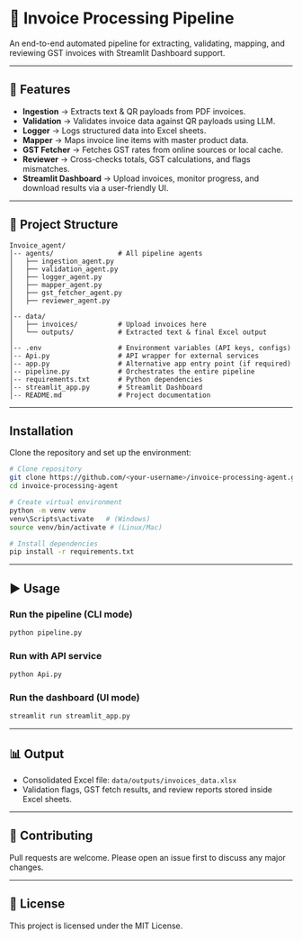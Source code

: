 # 🧾 Invoice Processing Pipeline

An end-to-end automated pipeline for extracting, validating, mapping, and reviewing GST invoices with Streamlit Dashboard support.

---

## 🚀 Features

* **Ingestion** → Extracts text & QR payloads from PDF invoices.
* **Validation** → Validates invoice data against QR payloads using LLM.
* **Logger** → Logs structured data into Excel sheets.
* **Mapper** → Maps invoice line items with master product data.
* **GST Fetcher** → Fetches GST rates from online sources or local cache.
* **Reviewer** → Cross-checks totals, GST calculations, and flags mismatches.
* **Streamlit Dashboard** → Upload invoices, monitor progress, and download results via a user-friendly UI.

---

## 📂 Project Structure

```
Invoice_agent/
│-- agents/                # All pipeline agents
│   ├── ingestion_agent.py
│   ├── validation_agent.py
│   ├── logger_agent.py
│   ├── mapper_agent.py
│   ├── gst_fetcher_agent.py
│   ├── reviewer_agent.py
│
│-- data/
│   ├── invoices/          # Upload invoices here
│   └── outputs/           # Extracted text & final Excel output
│
│-- .env                   # Environment variables (API keys, configs)
│-- Api.py                 # API wrapper for external services
│-- app.py                 # Alternative app entry point (if required)
│-- pipeline.py            # Orchestrates the entire pipeline
│-- requirements.txt       # Python dependencies
│-- streamlit_app.py       # Streamlit Dashboard
│-- README.md              # Project documentation
```

---

## Installation

Clone the repository and set up the environment:

```bash
# Clone repository
git clone https://github.com/<your-username>/invoice-processing-agent.git
cd invoice-processing-agent

# Create virtual environment
python -m venv venv
venv\Scripts\activate   # (Windows)
source venv/bin/activate # (Linux/Mac)

# Install dependencies
pip install -r requirements.txt
```

---

## ▶️ Usage

### Run the pipeline (CLI mode)

```bash
python pipeline.py
```

### Run with API service

```bash
python Api.py
```

### Run the dashboard (UI mode)

```bash
streamlit run streamlit_app.py
```

---

## 📊 Output

* Consolidated Excel file: `data/outputs/invoices_data.xlsx`
* Validation flags, GST fetch results, and review reports stored inside Excel sheets.

---

## 🤝 Contributing

Pull requests are welcome. Please open an issue first to discuss any major changes.

---

## 📜 License

This project is licensed under the MIT License.
